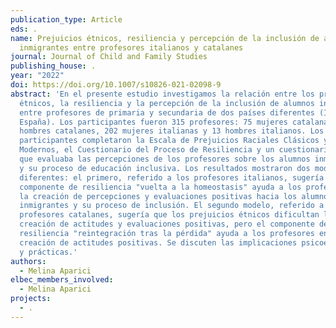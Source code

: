 ```yaml
---
publication_type: Article
eds: .
name: Prejuicios étnicos, resiliencia y percepción de la inclusión de alumnos
  inmigrantes entre profesores italianos y catalanes
journal: Journal of Child and Family Studies
publishing_house: .
year: "2022"
doi: https://doi.org/10.1007/s10826-021-02098-9
abstract: 'En el presente estudio investigamos la relación entre los prejuicios
  étnicos, la resiliencia y la percepción de la inclusión de alumnos inmigrantes
  entre profesores de primaria y secundaria de dos países diferentes (Italia y
  España). Los participantes fueron 315 profesores: 75 mujeres catalanas, 25
  hombres catalanes, 202 mujeres italianas y 13 hombres italianos. Los
  participantes completaron la Escala de Prejuicios Raciales Clásicos y
  Modernos, el Cuestionario del Proceso de Resiliencia y un cuestionario ad hoc
  que evaluaba las percepciones de los profesores sobre los alumnos inmigrantes
  y su proceso de educación inclusiva. Los resultados mostraron dos modelos
  diferentes: el primero, referido a los profesores italianos, sugería que el
  componente de resiliencia "vuelta a la homeostasis" ayuda a los profesores en
  la creación de percepciones y evaluaciones positivas hacia los alumnos
  inmigrantes y su proceso de inclusión. El segundo modelo, referido a los
  profesores catalanes, sugería que los prejuicios étnicos dificultan la
  creación de actitudes y evaluaciones positivas, pero el componente de
  resiliencia "reintegración tras la pérdida" ayuda a los profesores en la
  creación de actitudes positivas. Se discuten las implicaciones psicoeducativas
  y prácticas.'
authors:
  - Melina Aparici
elbec_members_involved:
  - Melina Aparici
projects:
  - .
---
```

